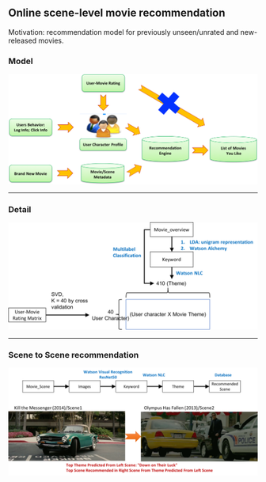 ## Online scene-level movie recommendation
Motivation: recommendation model for previously unseen/unrated and new-released movies.

### Model
<img src = "img/flow.png" width = "600">

---  

### Detail
<img src = "img/details.png" width = "600">

---  

### Scene to Scene recommendation
<img src = "img/StS.png" width = "600">






